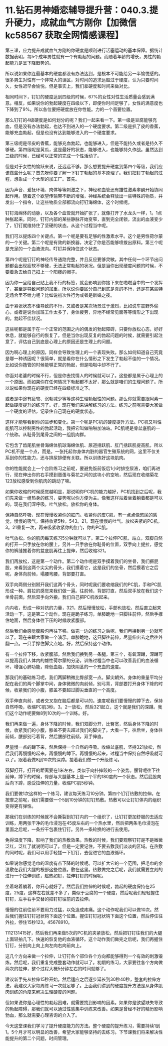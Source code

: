 # 11.钻石男神婚恋辅导提升营：040.3.提升硬力，成就血气方刚你【加微信 kc58567 获取全网情感课程】

第三课，应力提升成就血气方刚的你硬度是顺利进行活塞运动的基本保障。据统计数据表明，每5个成年男性就有一个有勃起的问题。而随着年龄的增长，男性的勃起能力是呈下降趋势的。

所以说如果你连最基本的硬度都没有办法达到，是根本不可能给另一半愉悦感的。很多男生对性有一个非常大的误区，对时间的追求远超过于硬度，认为只要时间久，女性迟早会愉悦。但是事实上，我们拿硬度和时间来做对比。

相同时间下，钉钉的硬度达到四级的时候，67%的女性对性生活质量会感到满意。相反，如果说你的勃起硬度在四级以下，即便你时间足够了，女性的满意度也下降到了9%。所以各位要把硬度放在你性能。力的一个首要位置。

那么钉钉的4级硬度是如何划分的呢？我们一起来看一下。第一级是豆腐能够充血，但是没有办法勃起，也达不到进入的一个硬度要求。第二级是扒了皮的香蕉，能够充血勃起，但是也没有达到能够进入的一个硬度要求。

第三级呢是带皮的香蕉，能够充血勃起，也能够进入，但是不能持久或者是持久不够硬。第四级呢是黄瓜，这是最好的状态，能够进入，也能够持久作战。虽然达到三级的时候，已经可以正常的完成一个性活动了。

但是对于女性的愉跃来说，还远远不够。那么想要提升硬度到第四个等级，我们应该做些什么呢？首先呀你要了解一下钉丁勃起的基本原理了。我们把钉丁勃起的过程，想象成一个大型的加工厂。首先。

因为声音、爱抚环境、肉体等等刺激之下，神经和血管还有雄性激素睾酮开始协同起作用。随着这个欲望传输带不断的增强，神经系统会释放出一些特殊的物质，并发出一个指令，让这些物质全部都流向钉钉海绵体，这个时候呢。

钉钉海绵体的动脉，以及各个血管就开始扩张了，就像打开了水龙头一样，1。1点肿胀起来。同时，钉钉内部的某些静脉开始变窄，直到完全闭锁，流出的血液变少了，钉钉就维持住了坚硬的状态。从这个过程当中呢。

我们可以提炼四个关键点。第一个呢是要有足够的性激素水平。这个是男性荷尔蒙的一个关键。第二个呢是有效的新换器，决定了你是否能够喷拨出原料。第三个呢是充足的一个血液流向。叮钉并保持住这个状态。

第四个呢是钉钉的神经传导通路完整，并且反应要够灵敏。其中任何一个环节出问题都会出现疲软不够硬，无法正常勃起的状况。但是当你出现硬度问题的时候，不要着急去给自己扣上一个阳痿的帽子。

因为你一旦给自己贴上我不行的标签，就会影响到你接下来在啪啪当中的一个发挥了，甚至是导致问题的加重，所以说你要区分自己到底是真的不行，还是在某些特定场合里不给力呢？比如说初次性行为或者是新婚之夜。

由于紧张状态不佳导致的不行，又或者是某次场景过于激烈，比如说车震野外偷心，或者是说你加班工作太多了，身体疲劳，异地不经常见面等等情形之下出现的。勃起不佳状况。

这些呢都是属于在一个正常的范围之内的偶发的勃起障碍，只要你放松心态，好好休息，就能够自行的恢复了。但是当你出现反复的勃起问题的时候，就需要引起注意了，评估自己到底是心理上的原因还是生理上的问题。

因为啊心理上的原因，同样会导致生理上的一个表现失败。那么如何知道自己究竟是哪一种诱因呢？很简单，就是看你在什么情形之下发生了勃起不佳的一个情况。比如说你撸管的时候能够正常的勃起，但是啪啪中却不行了。

你面对老婆的时候不行，但是你去找情人的时候就可以了。这些都是属于心理上的一个原因。而如果你在任何情况下勃起都不太好，那么就是咱们的生理问题了。所以说如果你现在的硬度已经在四级标准之下。

或者是中途有疲软、沉勃减少等等这种生理勃起性的问题。那么你就需要跟阿素一起做硬度提升的练习了。好，现在我们来讲解练习的方法。练习之前呢需要大家做一个硬度的评估，记录住自己现在的硬度状态。

这样才能够看到你的进步和变化。第一个呢是PC机的硬度提升方法。PC机又叫性能肌可以控制男性的勃起活动，我把它叫做啪啪加油站。PC肌呢是骨盆底肌的一个统称。从耻骨到尾骨之间的一组肌肉群。

它包含了齿尾肌坐骨海绵体肌球海绵体肌、尿道括跃肌、肛门括跃肌提高肌，所以PC机不是一个点，而是。一张托起你身体内脏的器官生殖系统的网，这里不仅关系到你的性能力，还与排尿排便有关联。所以训练好这块肌肉。

你的性能就会上一个台阶练习之前呢，要避免饭前饭后1小时排空尿液，咱们再进行，现在伸出你的右手摸到蛋蛋与菊花之间的这块小的空地，然后现在收缩菊花123放松感受到你肌肉的跳动了嘛。

如果你收缩的时候感觉越明显，那说明你PC机的能力越好，PC机找到之后呢，我们先来做一组热身的练习，姿势呢以你方便为主。像我这样站着坐着躺着都是可以的。现在我们深呼吸。吐气放松。放松你的身体。

保持自然呼吸，现在慢慢收紧你的肛门。收紧你的皮C肌，有一点点像憋尿的感觉，慢慢的吸气，保持收紧5秒。543。21。现在慢慢的吐气。放松夹紧的PC机。3。21重复一次，再来吸紧收紧你的肛门，你的PC肌。

吐气放松。你的肌肉每天练习5分钟就可以了。第二个拉伸PC肌，站立，双脚自然的打开一只手放在你的腰上，另外一只手放在你耻骨的位置，双手向上提拉，感觉你的裤缝推着你的盆底肌再往上提伸，然后收缩321。

我们再放松，这是第一个动作。第二个动作呢是双手摸着我们的坐骨，我们撅屁股，来看到这两个尖尖的骨头，我们摸着它，这是我们的坐骨，然后摸着它之后呢，身体向前倾，塌腰弯腰，背部要打直。

双手向两侧分别掰开我们这两个骨头，同时呢我们要收缩我们的PC肌，手和PC肌形成一种。肩拉的感觉来我们做一遍。往前倾，背部打直，然后双手放在我们这个坐骨前面，然后双手向外搬，我们自己把PC机收起来。

向内收，形成一种对抗的力量，321，然后慢慢放松，手部也放松，然后直立起来活动一下，这是第二个动作。现在是跪子练习，单膝跪地一只脚往前伸，然后手撑住地面，然后身体往下压的时候收紧腹部。

然后我们会感觉腹股沟再往下移。做完一边的练习之后呢，我们再换到另一边就可以了。现在来跟大家做一个演示。单膝跪地，这只脚往前伸，尽量伸出去之后往外翻一点。一只手撑住脚尖点地。好，然后保持这个动作。

有一个拉伸下移，收紧腹部。然后我们换到另一条腿。第三个，有氧深蹲，深蹲可以提高我们人体内的雄性荷尔蒙的分泌，训练过程当中也可以改善我们的血液循环，增强心肺功能，降低血脂，加快阴茎的一个充血的速度。

那我们的基础练习呢，我们两脚稍微比臀部宽一点。脚尖朝外。身体的重量平均分配在我们的两个脚掌中间，身体微微的向前倾，别弓背，背部要打开身体下降的时候，收紧我们的小腹，膝盖不要超过脚尖垂直的一个高度。

双手伸直向前，或者交叉抱在脑后都是可以的。速度呢我们要慢慢的蹲下去，保持自然呼吸，收缩PC肌3秒。3。2一放松，然后321起立，这个就是我们的深蹲。我们这个动作呢要做8到10次的一个训练。好。

我们再来做一遍，身体下降的时候，我们双脚分开，比臀宽，然后身体下降的时候，收紧我们的小腹，膝盖不要去超过我们的脚尖了。大看一下，往后坐，身体往前倾，腰部别弓着背，然后腰部往前倾，双手伸直。

尽量慢一点的蹲下来，然后保持一个自然的呼吸。收缩盆底肌，坚持321放松，然后我们再慢慢的起来。再慢慢的蹲下。再慢慢的起来。过程当中保持自然呼吸就可以了。跟着我做8到10次的深蹲。接着我们做一个升级练习。

双脚打开，打开的距离要在1米左右，类似于向扑摔跤的一个姿势。腰背呢往下往前伸，蹲下的时候，臀部与大腿基本上是一个平的180度的一个状态。然后屁股向后向下蹲，感受拉伸的力量，收缩PC肌5秒钟。

我们要做1次这样的一个练习，建议每天练习10分钟。第四个钉钉热敷的拉伸。在按摩之前呢，我们需要做一个5到10分钟的钉钉热敷。热敷可以让钉钉体内的组织变得更有弹性。

那我们在训练的时候就不会撕裂到钉钉内的一个组织了，让钉钉更加舒服的去适应训练，用两张干净的毛巾浸泡在45度左右的一个热水里，然后把两条毛巾浸泡在里面之后呢，一条拧干包裹住钉钉。另外一条轮换的进行去使用。

免得温度下降，影响了我们的热敷效果。热敷的时候，我们要观察钉钉是不是微微泛红，泛红了就说明可以了。但是一定要记住，不要去敷我们淡淡的区域。在热敷的同时呢，我们可以用手轻搓一下钉钉，去促进它的血液循环。

如果说你感觉毛巾的温度有点下降的时候呢。可以扩大它的一个范围，把毛巾的余温敷在我们大腿的根部这些位置。敷在这里。热敷做完之后呢，我们就需要立刻的进行一个拉伸训练，趁热如钉，拉伸钉钉的时候呢。

坐着站着躺着，你开心就好了。然后我们拉伸的时候呢，勃起的硬度保持在25度，25度，这样左右就差不多了，类似于豆腐的一个硬度，然后呢我们轻轻握住钉钉，左手右手交替的把钉钉往前的去拉伸。

慢慢的往前往前不要用力过猛，以免造成疼痛。这个动作呢我们可以做10次。然后我们握住钉钉冠状钩下面这个位置。握住钉钉冠状钩下面这个位置，然后停住往外拉，停住15秒123。45678910。

1112131415好，然后我们再来做5次的PC机的夹紧放松，然后把钉钉往我们的大腿上面轻拍几下。快速的恢复他的血液循环。这个动作我们做完之后呢，我们再握住钉钉，分别向上向上向左向右向前向上。

这几个方向来做一个拉伸，让钉钉各个部位各个方向都能够得到一个有效的刺激锻炼。然后呢，我们重复完成整套动作就可以了。初期的练习，大家要往各个方向做两次的拉伸，整个过程大概5分钟左右的时间就够了。

建议新手先从拉伸15秒开始。然后适应之后逐步延长到30秒40秒，整套的拉伸方法，我建议大家每周练习一次就足够了。上面我们讲到的硬度提升方法是从身体肌肉训练的角度来解决生理硬度的问题。

但如果说你是心理性的勃起困难，就需要找到影响的因素。如果你是欲望缺失导致的勃起障碍，那我们就可以通过性感集中训练来改善。如果是曾经不好的精历影响勃血，那么就需要心理咨询的介入了。

今天这堂课我们学习了提升硬度能力的方法。整个硬度的提升练习，需要持续1到1。5个月才可以明显的改善，希望大家能够坚持的去练习。下节课我们将来解决性能提升的第二个问题，时间管理。

